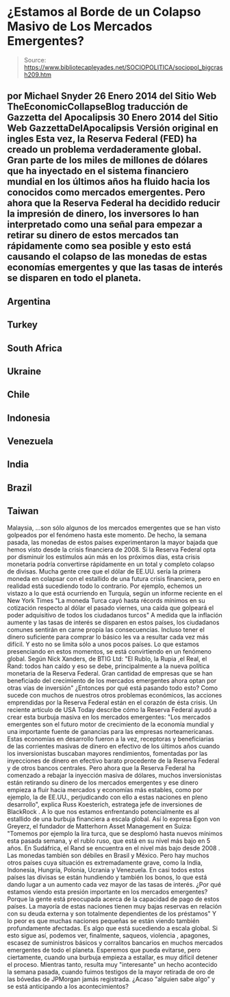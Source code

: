 # ¿Estamos al Borde de un Colapso Masivo de Los Mercados Emergentes?

> Source: https://www.bibliotecapleyades.net/SOCIOPOLITICA/sociopol_bigcrash209.htm

por Michael Snyder
26 Enero 2014
del Sitio Web
TheEconomicCollapseBlog
traducción de Gazzetta del Apocalipsis
30 Enero 2014
del Sitio Web
GazzettaDelApocalipsis
Versión original en ingles
Esta vez,
la
Reserva Federal (FED) ha creado un problema verdaderamente
global.
Gran parte de los miles de millones de dólares
que ha inyectado en el sistema financiero mundial en los últimos años ha
fluido hacia los conocidos como mercados emergentes.
Pero ahora que la Reserva Federal ha decidido
reducir la impresión de dinero, los inversores lo han interpretado como una
señal para empezar a retirar su dinero de estos mercados tan rápidamente
como sea posible y esto está causando el colapso de las monedas de estas
economías emergentes y que las tasas de interés se disparen en todo el
planeta.
-
Argentina
-
Turkey
-
South Africa
-
Ukraine
-
Chile
-
Indonesia
-
Venezuela
-
India
-
Brazil
-
Taiwan
-
Malaysia,
...son sólo algunos de los mercados emergentes
que se han visto golpeados por el fenómeno hasta este momento.
De hecho, la semana pasada, las monedas de estos
países experimentaron la mayor bajada que hemos visto desde
la
crisis financiera de 2008.
Si la Reserva Federal opta por disminuir los
estímulos aún más en los próximos días, esta crisis monetaria podría
convertirse rápidamente en un total y completo colapso de divisas.
Mucha gente cree que el dólar de EE.UU. sería la
primera moneda en colapsar con el estallido de una futura crisis financiera,
pero en realidad está sucediendo todo lo contrario.
Por ejemplo, echemos un vistazo a lo que está
ocurriendo en Turquía, según un informe reciente en el
New York Times
"La moneda
Turca cayó hasta récords mínimos en su cotización respecto al dólar el
pasado viernes, una caída que golpeará el poder adquisitivo de todos los
ciudadanos turcos"
A medida que la inflación aumente y las tasas de
interés se disparen en estos países, los ciudadanos comunes sentirán en
carne propia las consecuencias.
Incluso tener el dinero suficiente para comprar
lo básico les va a resultar cada vez más difícil.
Y esto no se limita sólo a unos pocos países.
Lo que estamos presenciando en estos momentos,
se está convirtiendo en un
fenómeno global.
Según Nick Xanders, de BTIG Ltd:
"El Rublo, la Rupia ,el Real, el Rand: todos
han caído y eso se debe, principalmente a la nueva política monetaria de
la Reserva Federal. Gran cantidad de empresas que se han beneficiado del
crecimiento de los mercados emergentes ahora optan por otras vías de
inversión"
¿Entonces por qué está pasando todo esto?
Como sucede con muchos de nuestros otros
problemas económicos, las acciones emprendidas por la Reserva Federal están
en el corazón de ésta crisis.
Un reciente artículo de
USA Today describe cómo la Reserva
Federal ayudó a crear esta burbuja masiva en los mercados emergentes:
"Los mercados emergentes son el futuro motor
de crecimiento de la economía mundial y una importante fuente de
ganancias para las empresas norteamericanas.
Estas economías en desarrollo fueron a la
vez, receptoras y beneficiarias de las corrientes masivas de dinero en
efectivo de los últimos años cuando los inversionistas buscaban mayores
rendimientos, fomentadas por las inyecciones de dinero en efectivo
barato procedente de la Reserva Federal y de otros bancos centrales.
Pero ahora que la Reserva Federal ha
comenzado a rebajar la inyección masiva de dólares, muchos
inversionistas están retirando su dinero de los mercados emergentes y
ese dinero empieza a fluir hacia mercados y economías más estables, como
por ejemplo, la de EE.UU., perjudicando con ello a estas naciones en
pleno desarrollo", explica Russ Koesterich, estratega jefe de
inversiones de BlackRock .
A lo que nos estamos enfrentando potencialmente
es al estallido de una burbuja financiera a escala global.
Así lo expresa Egon
von Greyerz, el fundador de Matterhorn Asset Management
en Suiza:
"Tomemos por ejemplo la lira turca, que se
desplomó hasta nuevos mínimos esta pasada semana, y el rublo ruso, que
está en su nivel más bajo en 5 años.
En Sudáfrica, el Rand se encuentra en el
nivel más bajo desde 2008 .
Las monedas
también son débiles en Brasil y México.
Pero hay muchos otros países cuya situación
es extremadamente grave, como la India, Indonesia, Hungría, Polonia,
Ucrania y Venezuela.
En casi todos estos países las divisas se
están hundiendo y también los bonos, lo que está dando lugar a un
aumento cada vez mayor de las tasas de interés.
¿Por qué estamos viendo esta presión
importante en los mercados emergentes? Porque la gente está preocupada acerca de la
capacidad de pago de estos países.
La mayoría de estas naciones tienen muy
bajas reservas en relación con su deuda externa y son totalmente
dependientes de los préstamos"
Y lo peor es que muchas naciones pequeñas se
están viendo también profundamente afectadas.
Es algo que está sucediendo a escala global.
Si esto sigue así, podemos ver, finalmente,
saqueos, violencia , apagones, escasez de suministros básicos y corralitos
bancarios en muchos mercados emergentes de todo el planeta.
Esperemos que pueda evitarse, pero ciertamente,
cuando una burbuja empieza a estallar, es muy difícil detener el proceso.
Mientras tanto, resulta muy "interesante" un
hecho acontecido la semana pasada, cuando fuimos testigos de la mayor
retirada de oro de las bóvedas de JPMorgan jamás registrada.
¿Acaso "alguien sabe algo" y se está anticipando
a los acontecimientos?
